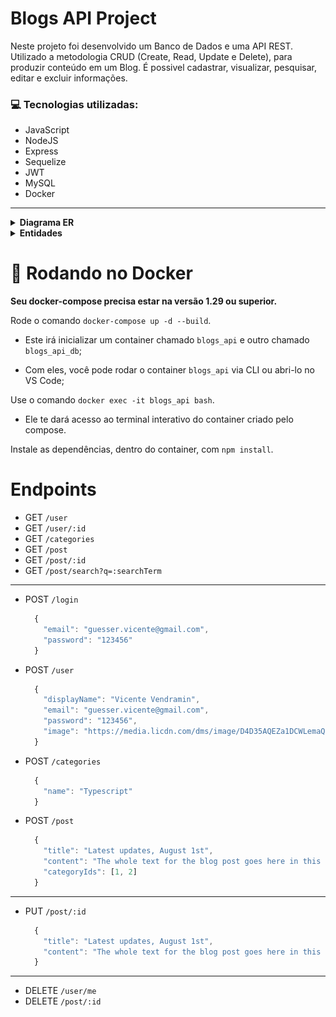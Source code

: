 # Blogs API Project

Neste projeto foi desenvolvido um Banco de Dados e uma API REST. Utilizado a metodologia CRUD (Create, Read, Update e Delete), para produzir conteúdo em um Blog. É possivel cadastrar, visualizar, pesquisar, editar e excluir informações.

### 💻 Tecnologias utilizadas:

- JavaScript
- NodeJS
- Express
- Sequelize
- JWT
- MySQL
- Docker

---

<details>
  <summary><strong>Diagrama ER</strong></summary>

  #### Diagrama de Entidade-Relacionamento

  ![DER](./public/der.png)
<br />
</details>

<details>
  <summary><strong>Entidades</strong></summary>

  #### Formato das entidades

  - Tabela **users**

    | id  | display_name    | email           | password | image                                                                                   |
    | --- | --------------- | --------------- | -------- | --------------------------------------------------------------------------------------- |
    | 1   | Vicente Vendramin | guesser.vicente@gmail.com | 123456   | https://media.licdn.com/dms/image/D4D35AQEZa1DCWLemaQ/profile-framedphoto-shrink_200_200/0/1680628455542?e=1684796400&v=beta&t=oC2iQRj8AuAj_etoe5mIcFmimj-8KS8miTqmWF4OVFs |

  - Tabela **categories**

    | id  | name |
    | --- | ---- |
    | 18  | News |

  - Tabela **blog_posts**

    | id  | title                      | content                                                | user_id | published                | updated                  |
    | --- | -------------------------- | ------------------------------------------------------ | ------- | ------------------------ | ------------------------ |
    | 21  | Latest updates, August 1st | The whole text for the blog post goes here in this key | 14  // Chave estrangeira, referenciando o id de `users`    | 2011-08-01T19:58:00.000Z | 2011-08-01T19:58:51.947Z |


  - Tabela **posts_categories**

    | post_id | category_id |
    | ------- | ----------- |
    | 50 // Chave primária e estrangeira, referenciando o id de `BlogPosts`     | 20  // Chave primária e estrangeira, referenciando o id de `Categories`     |
<br />
</details>

# 🐋 Rodando no Docker

**Seu docker-compose precisa estar na versão 1.29 ou superior.**

Rode o comando `docker-compose up -d --build`.

- Este irá inicializar um container chamado `blogs_api` e outro chamado `blogs_api_db`;

- Com eles, você pode rodar o container `blogs_api` via CLI ou abri-lo no VS Code;

Use o comando `docker exec -it blogs_api bash`.

- Ele te dará acesso ao terminal interativo do container criado pelo compose.

Instale as dependências, dentro do container, com `npm install`.

# Endpoints

- GET `/user`
- GET `/user/:id`
- GET `/categories`
- GET `/post`
- GET `/post/:id`
- GET `/post/search?q=:searchTerm`

---

- POST `/login`
  ``` JavaScript
    {
      "email": "guesser.vicente@gmail.com",
      "password": "123456"
    }
  ```
- POST `/user`
  ``` JavaScript
    {
      "displayName": "Vicente Vendramin",
      "email": "guesser.vicente@gmail.com",
      "password": "123456",
      "image": "https://media.licdn.com/dms/image/D4D35AQEZa1DCWLemaQ/profile-framedphoto-shrink_200_200/0/1680628455542?e=1684796400&v=beta&t=oC2iQRj8AuAj_etoe5mIcFmimj-8KS8miTqmWF4OVFs"
    }
  ```
- POST `/categories`
  ``` JavaScript
    {
      "name": "Typescript"
    }
  ```
- POST `/post`
  ``` JavaScript
    {
      "title": "Latest updates, August 1st",
      "content": "The whole text for the blog post goes here in this key",
      "categoryIds": [1, 2]
    }
  ```

---

- PUT `/post/:id`
  ``` JavaScript
    {
      "title": "Latest updates, August 1st",
      "content": "The whole text for the blog post goes here in this key"
    }
  ```

---

- DELETE `/user/me`
- DELETE `/post/:id`
